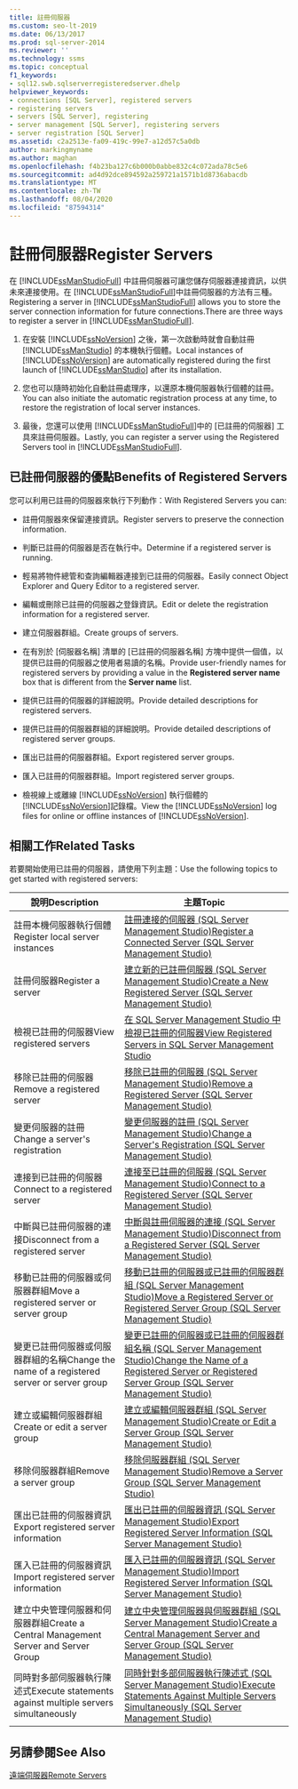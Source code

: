```yaml
---
title: 註冊伺服器
ms.custom: seo-lt-2019
ms.date: 06/13/2017
ms.prod: sql-server-2014
ms.reviewer: ''
ms.technology: ssms
ms.topic: conceptual
f1_keywords:
- sql12.swb.sqlserverregisteredserver.dhelp
helpviewer_keywords:
- connections [SQL Server], registered servers
- registering servers
- servers [SQL Server], registering
- server management [SQL Server], registering servers
- server registration [SQL Server]
ms.assetid: c2a2513e-fa09-419c-99e7-a12d57c5a0db
author: markingmyname
ms.author: maghan
ms.openlocfilehash: f4b23ba127c6b000b0abbe832c4c072ada78c5e6
ms.sourcegitcommit: ad4d92dce894592a259721a1571b1d8736abacdb
ms.translationtype: MT
ms.contentlocale: zh-TW
ms.lasthandoff: 08/04/2020
ms.locfileid: "87594314"
---
```

# <a name="register-servers"></a><span data-ttu-id="b1071-102">註冊伺服器</span><span class="sxs-lookup"><span data-stu-id="b1071-102">Register Servers</span></span>
  <span data-ttu-id="b1071-103">在 [!INCLUDE[ssManStudioFull](../../includes/ssmanstudiofull-md.md)] 中註冊伺服器可讓您儲存伺服器連接資訊，以供未來連接使用。在 [!INCLUDE[ssManStudioFull](../../includes/ssmanstudiofull-md.md)]中註冊伺服器的方法有三種。</span><span class="sxs-lookup"><span data-stu-id="b1071-103">Registering a server in [!INCLUDE[ssManStudioFull](../../includes/ssmanstudiofull-md.md)] allows you to store the server connection information for future connections.There are three ways to register a server in [!INCLUDE[ssManStudioFull](../../includes/ssmanstudiofull-md.md)].</span></span>  
  
1.  <span data-ttu-id="b1071-104">在安裝 [!INCLUDE[ssNoVersion](../../includes/ssnoversion-md.md)] 之後，第一次啟動時就會自動註冊 [!INCLUDE[ssManStudio](../../includes/ssmanstudio-md.md)] 的本機執行個體。</span><span class="sxs-lookup"><span data-stu-id="b1071-104">Local instances of [!INCLUDE[ssNoVersion](../../includes/ssnoversion-md.md)] are automatically registered during the first launch of [!INCLUDE[ssManStudio](../../includes/ssmanstudio-md.md)] after its installation.</span></span>  
  
2.  <span data-ttu-id="b1071-105">您也可以隨時初始化自動註冊處理序，以還原本機伺服器執行個體的註冊。</span><span class="sxs-lookup"><span data-stu-id="b1071-105">You can also initiate the automatic registration process at any time, to restore the registration of local server instances.</span></span>  
  
3.  <span data-ttu-id="b1071-106">最後，您還可以使用 [!INCLUDE[ssManStudioFull](../../includes/ssmanstudiofull-md.md)]中的 [已註冊的伺服器] 工具來註冊伺服器。</span><span class="sxs-lookup"><span data-stu-id="b1071-106">Lastly, you can register a server using the Registered Servers tool in [!INCLUDE[ssManStudioFull](../../includes/ssmanstudiofull-md.md)].</span></span>  
  
## <a name="benefits-of-registered-servers"></a><span data-ttu-id="b1071-107">已註冊伺服器的優點</span><span class="sxs-lookup"><span data-stu-id="b1071-107">Benefits of Registered Servers</span></span>  
 <span data-ttu-id="b1071-108">您可以利用已註冊的伺服器來執行下列動作：</span><span class="sxs-lookup"><span data-stu-id="b1071-108">With Registered Servers you can:</span></span>  
  
-   <span data-ttu-id="b1071-109">註冊伺服器來保留連接資訊。</span><span class="sxs-lookup"><span data-stu-id="b1071-109">Register servers to preserve the connection information.</span></span>  
  
-   <span data-ttu-id="b1071-110">判斷已註冊的伺服器是否在執行中。</span><span class="sxs-lookup"><span data-stu-id="b1071-110">Determine if a registered server is running.</span></span>  
  
-   <span data-ttu-id="b1071-111">輕易將物件總管和查詢編輯器連接到已註冊的伺服器。</span><span class="sxs-lookup"><span data-stu-id="b1071-111">Easily connect Object Explorer and Query Editor to a registered server.</span></span>  
  
-   <span data-ttu-id="b1071-112">編輯或刪除已註冊的伺服器之登錄資訊。</span><span class="sxs-lookup"><span data-stu-id="b1071-112">Edit or delete the registration information for a registered server.</span></span>  
  
-   <span data-ttu-id="b1071-113">建立伺服器群組。</span><span class="sxs-lookup"><span data-stu-id="b1071-113">Create groups of servers.</span></span>  
  
-   <span data-ttu-id="b1071-114">在有別於 [伺服器名稱] 清單的 [已註冊的伺服器名稱] 方塊中提供一個值，以提供已註冊的伺服器之使用者易讀的名稱。</span><span class="sxs-lookup"><span data-stu-id="b1071-114">Provide user-friendly names for registered servers by providing a value in the **Registered server name** box that is different from the **Server name** list.</span></span>  
  
-   <span data-ttu-id="b1071-115">提供已註冊的伺服器的詳細說明。</span><span class="sxs-lookup"><span data-stu-id="b1071-115">Provide detailed descriptions for registered servers.</span></span>  
  
-   <span data-ttu-id="b1071-116">提供已註冊的伺服器群組的詳細說明。</span><span class="sxs-lookup"><span data-stu-id="b1071-116">Provide detailed descriptions of registered server groups.</span></span>  
  
-   <span data-ttu-id="b1071-117">匯出已註冊的伺服器群組。</span><span class="sxs-lookup"><span data-stu-id="b1071-117">Export registered server groups.</span></span>  
  
-   <span data-ttu-id="b1071-118">匯入已註冊的伺服器群組。</span><span class="sxs-lookup"><span data-stu-id="b1071-118">Import registered server groups.</span></span>  
  
-   <span data-ttu-id="b1071-119">檢視線上或離線 [!INCLUDE[ssNoVersion](../../includes/ssnoversion-md.md)] 執行個體的 [!INCLUDE[ssNoVersion](../../includes/ssnoversion-md.md)]記錄檔。</span><span class="sxs-lookup"><span data-stu-id="b1071-119">View the [!INCLUDE[ssNoVersion](../../includes/ssnoversion-md.md)] log files for online or offline instances of [!INCLUDE[ssNoVersion](../../includes/ssnoversion-md.md)].</span></span>  
  
## <a name="related-tasks"></a><span data-ttu-id="b1071-120">相關工作</span><span class="sxs-lookup"><span data-stu-id="b1071-120">Related Tasks</span></span>  
 <span data-ttu-id="b1071-121">若要開始使用已註冊的伺服器，請使用下列主題：</span><span class="sxs-lookup"><span data-stu-id="b1071-121">Use the following topics to get started with registered servers:</span></span>  
  
|<span data-ttu-id="b1071-122">**說明**</span><span class="sxs-lookup"><span data-stu-id="b1071-122">**Description**</span></span>|<span data-ttu-id="b1071-123">**主題**</span><span class="sxs-lookup"><span data-stu-id="b1071-123">**Topic**</span></span>|  
|---------------------|---------------|  
|<span data-ttu-id="b1071-124">註冊本機伺服器執行個體</span><span class="sxs-lookup"><span data-stu-id="b1071-124">Register local server instances</span></span>|[<span data-ttu-id="b1071-125">註冊連接的伺服器 &#40;SQL Server Management Studio&#41;</span><span class="sxs-lookup"><span data-stu-id="b1071-125">Register a Connected Server &#40;SQL Server Management Studio&#41;</span></span>](register-a-connected-server-sql-server-management-studio.md)|  
|<span data-ttu-id="b1071-126">註冊伺服器</span><span class="sxs-lookup"><span data-stu-id="b1071-126">Register a server</span></span>|[<span data-ttu-id="b1071-127">建立新的已註冊伺服器 &#40;SQL Server Management Studio&#41;</span><span class="sxs-lookup"><span data-stu-id="b1071-127">Create a New Registered Server &#40;SQL Server Management Studio&#41;</span></span>](create-a-new-registered-server-sql-server-management-studio.md)|  
|<span data-ttu-id="b1071-128">檢視已註冊的伺服器</span><span class="sxs-lookup"><span data-stu-id="b1071-128">View registered servers</span></span>|[<span data-ttu-id="b1071-129">在 SQL Server Management Studio 中檢視已註冊的伺服器</span><span class="sxs-lookup"><span data-stu-id="b1071-129">View Registered Servers in SQL Server Management Studio</span></span>](view-registered-servers-in-sql-server-management-studio.md)|  
|<span data-ttu-id="b1071-130">移除已註冊的伺服器</span><span class="sxs-lookup"><span data-stu-id="b1071-130">Remove a registered server</span></span>|[<span data-ttu-id="b1071-131">移除已註冊的伺服器 &#40;SQL Server Management Studio&#41;</span><span class="sxs-lookup"><span data-stu-id="b1071-131">Remove a Registered Server &#40;SQL Server Management Studio&#41;</span></span>](remove-a-registered-server-sql-server-management-studio.md)|  
|<span data-ttu-id="b1071-132">變更伺服器的註冊</span><span class="sxs-lookup"><span data-stu-id="b1071-132">Change a server's registration</span></span>|[<span data-ttu-id="b1071-133">變更伺服器的註冊 &#40;SQL Server Management Studio&#41;</span><span class="sxs-lookup"><span data-stu-id="b1071-133">Change a Server's Registration &#40;SQL Server Management Studio&#41;</span></span>](change-a-server-s-registration-sql-server-management-studio.md)|  
|<span data-ttu-id="b1071-134">連接到已註冊的伺服器</span><span class="sxs-lookup"><span data-stu-id="b1071-134">Connect to a registered server</span></span>|[<span data-ttu-id="b1071-135">連接至已註冊的伺服器 &#40;SQL Server Management Studio&#41;</span><span class="sxs-lookup"><span data-stu-id="b1071-135">Connect to a Registered Server &#40;SQL Server Management Studio&#41;</span></span>](connect-to-a-registered-server-sql-server-management-studio.md)|  
|<span data-ttu-id="b1071-136">中斷與已註冊伺服器的連接</span><span class="sxs-lookup"><span data-stu-id="b1071-136">Disconnect from a registered server</span></span>|[<span data-ttu-id="b1071-137">中斷與註冊伺服器的連接 &#40;SQL Server Management Studio&#41;</span><span class="sxs-lookup"><span data-stu-id="b1071-137">Disconnect from a Registered Server &#40;SQL Server Management Studio&#41;</span></span>](disconnect-from-a-registered-server-sql-server-management-studio.md)|  
|<span data-ttu-id="b1071-138">移動已註冊的伺服器或伺服器群組</span><span class="sxs-lookup"><span data-stu-id="b1071-138">Move a registered server or server group</span></span>|[<span data-ttu-id="b1071-139">移動已註冊的伺服器或已註冊的伺服器群組 &#40;SQL Server Management Studio&#41;</span><span class="sxs-lookup"><span data-stu-id="b1071-139">Move a Registered Server or Registered Server Group &#40;SQL Server Management Studio&#41;</span></span>](move-a-registered-server-or-registered-server-group.md)|  
|<span data-ttu-id="b1071-140">變更已註冊伺服器或伺服器群組的名稱</span><span class="sxs-lookup"><span data-stu-id="b1071-140">Change the name of a registered server or server group</span></span>|[<span data-ttu-id="b1071-141">變更已註冊的伺服器或已註冊的伺服器群組名稱 &#40;SQL Server Management Studio&#41;</span><span class="sxs-lookup"><span data-stu-id="b1071-141">Change the Name of a Registered Server or Registered Server Group &#40;SQL Server Management Studio&#41;</span></span>](change-the-name-of-registered-server-or-registered-server-group.md)|  
|<span data-ttu-id="b1071-142">建立或編輯伺服器群組</span><span class="sxs-lookup"><span data-stu-id="b1071-142">Create or edit a server group</span></span>|[<span data-ttu-id="b1071-143">建立或編輯伺服器群組 &#40;SQL Server Management Studio&#41;</span><span class="sxs-lookup"><span data-stu-id="b1071-143">Create or Edit a Server Group &#40;SQL Server Management Studio&#41;</span></span>](create-or-edit-a-server-group-sql-server-management-studio.md)|  
|<span data-ttu-id="b1071-144">移除伺服器群組</span><span class="sxs-lookup"><span data-stu-id="b1071-144">Remove a server group</span></span>|[<span data-ttu-id="b1071-145">移除伺服器群組 &#40;SQL Server Management Studio&#41;</span><span class="sxs-lookup"><span data-stu-id="b1071-145">Remove a Server Group &#40;SQL Server Management Studio&#41;</span></span>](remove-a-server-group-sql-server-management-studio.md)|  
|<span data-ttu-id="b1071-146">匯出已註冊的伺服器資訊</span><span class="sxs-lookup"><span data-stu-id="b1071-146">Export registered server information</span></span>|[<span data-ttu-id="b1071-147">匯出已註冊的伺服器資訊 &#40;SQL Server Management Studio&#41;</span><span class="sxs-lookup"><span data-stu-id="b1071-147">Export Registered Server Information &#40;SQL Server Management Studio&#41;</span></span>](export-registered-server-information-sql-server-management-studio.md)|  
|<span data-ttu-id="b1071-148">匯入已註冊的伺服器資訊</span><span class="sxs-lookup"><span data-stu-id="b1071-148">Import registered server information</span></span>|[<span data-ttu-id="b1071-149">匯入已註冊的伺服器資訊 &#40;SQL Server Management Studio&#41;</span><span class="sxs-lookup"><span data-stu-id="b1071-149">Import Registered Server Information &#40;SQL Server Management Studio&#41;</span></span>](import-registered-server-information-sql-server-management-studio.md)|  
|<span data-ttu-id="b1071-150">建立中央管理伺服器和伺服器群組</span><span class="sxs-lookup"><span data-stu-id="b1071-150">Create a Central Management Server and Server Group</span></span>|[<span data-ttu-id="b1071-151">建立中央管理伺服器與伺服器群組 &#40;SQL Server Management Studio&#41;</span><span class="sxs-lookup"><span data-stu-id="b1071-151">Create a Central Management Server and Server Group &#40;SQL Server Management Studio&#41;</span></span>](create-a-central-management-server-and-server-group.md)|  
|<span data-ttu-id="b1071-152">同時對多部伺服器執行陳述式</span><span class="sxs-lookup"><span data-stu-id="b1071-152">Execute statements against multiple servers simultaneously</span></span>|[<span data-ttu-id="b1071-153">同時針對多部伺服器執行陳述式 &#40;SQL Server Management Studio&#41;</span><span class="sxs-lookup"><span data-stu-id="b1071-153">Execute Statements Against Multiple Servers Simultaneously &#40;SQL Server Management Studio&#41;</span></span>](execute-statements-against-multiple-servers-simultaneously.md)|  
  
## <a name="see-also"></a><span data-ttu-id="b1071-154">另請參閱</span><span class="sxs-lookup"><span data-stu-id="b1071-154">See Also</span></span>  
 [<span data-ttu-id="b1071-155">遠端伺服器</span><span class="sxs-lookup"><span data-stu-id="b1071-155">Remote Servers</span></span>](../../database-engine/configure-windows/remote-servers.md)  
  
  
